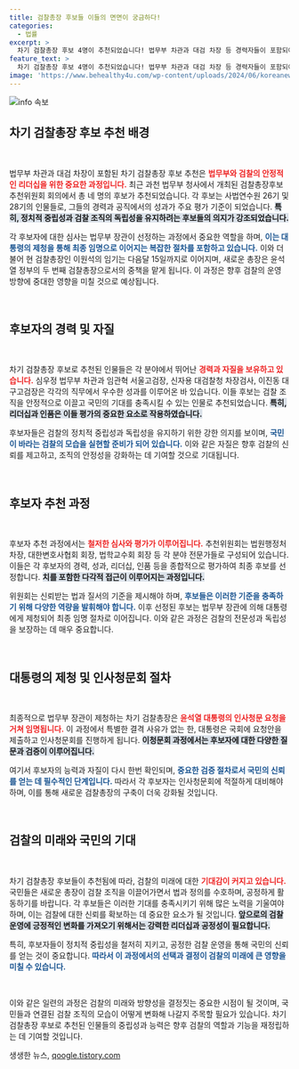 ```yaml
---
title: 검찰총장 후보들 이들의 면면이 궁금하다!
categories:
  - 법률
excerpt: >
  차기 검찰총장 후보 4명이 추천되었습니다! 법무부 차관과 대검 차장 등 경력자들이 포함되어 있으며, 윤석열 대통령의 최종 결정을 기다리고 있습니다. 국민이 바라는 검찰의 미래를 이끌 인물은 누구일까요? 클릭해 자세한 내용을 확인하세요!
feature_text: >
  차기 검찰총장 후보 4명이 추천되었습니다! 법무부 차관과 대검 차장 등 경력자들이 포함되어 있으며, 윤석열 대통령의 최종 결정을 기다리고 있습니다. 국민이 바라는 검찰의 미래를 이끌 인물은 누구일까요? 클릭해 자세한 내용을 확인하세요!
image: 'https://www.behealthy4u.com/wp-content/uploads/2024/06/koreanews.jpg'
---
```


<p><img src="https://www.behealthy4u.com/wp-content/uploads/2024/06/koreanews.jpg" alt="info 속보" /></p>

<h2 data-ke-size="size26">차기 검찰총장 후보 추천 배경</h2>

<p data-ke-size="size16">&nbsp;</p>

<p>법무부 차관과 대검 차장이 포함된 차기 검찰총장 후보 추천은 <b><span style="color: #ee2323;">법무부와 검찰의 안정적인 리더십을 위한 중요한 과정입니다.</span></b> 최근 과천 법무부 청사에서 개최된 검찰총장후보추천위원회 회의에서 총 네 명의 후보가 추천되었습니다. 각 후보는 사법연수원 26기 및 28기의 인물들로, 그들의 경력과 공직에서의 성과가 주요 평가 기준이 되었습니다. <b><span style="background-color: #21538527;">특히, 정치적 중립성과 검찰 조직의 독립성을 유지하려는 후보들의 의지가 강조되었습니다.</span></b> </p>

<p>각 후보자에 대한 심사는 법무부 장관이 선정하는 과정에서 중요한 역할을 하며, <b><span style="color: #1a5490;">이는 대통령의 제청을 통해 최종 임명으로 이어지는 복잡한 절차를 포함하고 있습니다.</span></b> 이와 더불어 현 검찰총장인 이원석의 임기는 다음달 15일까지로 이어지며, 새로운 총장은 윤석열 정부의 두 번째 검찰총장으로서의 중책을 맡게 됩니다. 이 과정은 향후 검찰의 운영 방향에 중대한 영향을 미칠 것으로 예상됩니다.</p>

<p data-ke-size="size16">&nbsp;</p>

<h2 data-ke-size="size26">후보자의 경력 및 자질</h2>

<p data-ke-size="size16">&nbsp;</p>

<p>차기 검찰총장 후보로 추천된 인물들은 각 분야에서 뛰어난 <b><span style="color: #ee2323;">경력과 자질을 보유하고 있습니다.</span></b> 심우정 법무부 차관과 임관혁 서울고검장, 신자용 대검찰청 차장검사, 이진동 대구고검장은 각각의 직무에서 우수한 성과를 이루어온 바 있습니다. 이들 후보는 검찰 조직을 안정적으로 이끌고 국민의 기대를 충족시킬 수 있는 인물로 추천되었습니다. <b><span style="background-color: #21538527;">특히, 리더십과 인품은 이들 평가의 중요한 요소로 작용하였습니다.</span></b> </p>

<p>후보자들은 검찰의 정치적 중립성과 독립성을 유지하기 위한 강한 의지를 보이며, <b><span style="color: #1a5490;">국민이 바라는 검찰의 모습을 실현할 준비가 되어 있습니다.</span></b> 이와 같은 자질은 향후 검찰의 신뢰를 제고하고, 조직의 안정성을 강화하는 데 기여할 것으로 기대됩니다.</p>

<p data-ke-size="size16">&nbsp;</p>

<h2 data-ke-size="size26">후보자 추천 과정</h2>

<p data-ke-size="size16">&nbsp;</p>

<p>후보자 추천 과정에서는 <b><span style="color: #ee2323;">철저한 심사와 평가가 이루어집니다.</span></b> 추천위원회는 법원행정처 차장, 대한변호사협회 회장, 법학교수회 회장 등 각 분야 전문가들로 구성되어 있습니다. 이들은 각 후보자의 경력, 성과, 리더십, 인품 등을 종합적으로 평가하여 최종 후보를 선정합니다. <b><span style="background-color: #21538527;">치를 포함한 다각적 접근이 이루어지는 과정입니다.</span></b> </p>

<p>위원회는 신뢰받는 법과 질서의 기준을 제시해야 하며, <b><span style="color: #1a5490;">후보들은 이러한 기준을 충족하기 위해 다양한 역량을 발휘해야 합니다.</span></b> 이후 선정된 후보는 법무부 장관에 의해 대통령에게 제청되어 최종 임명 절차로 이어집니다. 이와 같은 과정은 검찰의 전문성과 독립성을 보장하는 데 매우 중요합니다.</p>

<p data-ke-size="size16">&nbsp;</p>

<h2 data-ke-size="size26">대통령의 제청 및 인사청문회 절차</h2>

<p data-ke-size="size16">&nbsp;</p>

<p>최종적으로 법무부 장관이 제청하는 차기 검찰총장은 <b><span style="color: #ee2323;">윤석열 대통령의 인사청문 요청을 거쳐 임명됩니다.</span></b> 이 과정에서 특별한 결격 사유가 없는 한, 대통령은 국회에 요청안을 제출하고 인사청문회를 진행하게 됩니다. <b><span style="background-color: #21538527;">이청문회 과정에서는 후보자에 대한 다양한 질문과 검증이 이루어집니다.</span></b> </p>

<p>여기서 후보자의 능력과 자질이 다시 한번 확인되며, <b><span style="color: #1a5490;">중요한 검증 절차로서 국민의 신뢰를 얻는 데 필수적인 단계입니다.</span></b> 따라서 각 후보자는 인사청문회에 적절하게 대비해야 하며, 이를 통해 새로운 검찰총장의 구축이 더욱 강화될 것입니다.</p>

<p data-ke-size="size16">&nbsp;</p>

<h2 data-ke-size="size26">검찰의 미래와 국민의 기대</h2>

<p data-ke-size="size16">&nbsp;</p>

<p>차기 검찰총장 후보들이 추천됨에 따라, 검찰의 미래에 대한 <b><span style="color: #ee2323;">기대감이 커지고 있습니다.</span></b> 국민들은 새로운 총장이 검찰 조직을 이끌어가면서 법과 정의를 수호하며, 공정하게 활동하기를 바랍니다. 각 후보들은 이러한 기대를 충족시키기 위해 많은 노력을 기울여야 하며, 이는 검찰에 대한 신뢰를 확보하는 데 중요한 요소가 될 것입니다. <b><span style="background-color: #21538527;">앞으로의 검찰 운영에 긍정적인 변화를 가져오기 위해서는 강력한 리더십과 공정성이 필요합니다.</span></b> </p>

<p>특히, 후보자들이 정치적 중립성을 철저히 지키고, 공정한 검찰 운영을 통해 국민의 신뢰를 얻는 것이 중요합니다. <b><span style="color: #1a5490;">따라서 이 과정에서의 선택과 결정이 검찰의 미래에 큰 영향을 미칠 수 있습니다.</span></b> </p>

<p data-ke-size="size16">&nbsp;</p>

<p>이와 같은 일련의 과정은 검찰의 미래와 방향성을 결정짓는 중요한 시점이 될 것이며, 국민들과 연결된 검찰 조직의 모습이 어떻게 변화해 나갈지 주목할 필요가 있습니다. 차기 검찰총장 후보로 추천된 인물들의 중립성과 능력은 향후 검찰의 역할과 기능을 재정립하는 데 기여할 것입니다.</p>
생생한 뉴스, <a href="https://qoogle.tistory.com" rel="dofollow">qoogle.tistory.com</a>


